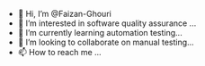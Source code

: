 - 👋 Hi, I’m @Faizan-Ghouri
- 👀 I’m interested in software quality assurance ...
- 🌱 I’m currently learning automation testing...
- 💞️ I’m looking to collaborate on manual testing...
- 📫 How to reach me ...

<!---
Faizan-Ghouri/Faizan-Ghouri is a ✨ special ✨ repository because its `README.md` (this file) appears on your GitHub profile.
You can click the Preview link to take a look at your changes.
--->
